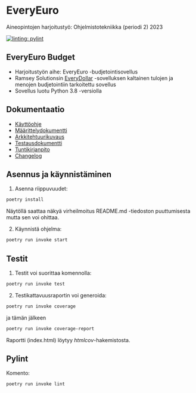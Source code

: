 # EveryEuro
Aineopintojen harjoitustyö: Ohjelmistotekniikka (periodi 2) 2023

[![linting: pylint](https://img.shields.io/badge/linting-pylint-yellowgreen)](https://github.com/pylint-dev/pylint)

## EveryEuro Budget
* Harjoitustyön aihe: EveryEuro -budjetointisovellus
* Ramsey Solutionsin [EveryDollar](https://www.ramseysolutions.com/ramseyplus/everydollar) -sovelluksen kaltainen tulojen ja menojen budjetointiin tarkoitettu sovellus
* Sovellus luotu Python 3.8 -versiolla

## Dokumentaatio
* [Käyttöohje](https://github.com/aarekr/ot-harjoitustyo/tree/main/EveryEuro/dokumentaatio/kayttoohje.md)
* [Määrittelydokumentti](https://github.com/aarekr/ot-harjoitustyo/tree/main/EveryEuro/dokumentaatio/maarittelydokumentti.md)
* [Arkkitehtuurikuvaus](https://github.com/aarekr/ot-harjoitustyo/blob/main/EveryEuro/dokumentaatio/arkkitehtuuri.md)
* [Testausdokumentti](https://github.com/aarekr/ot-harjoitustyo/tree/main/EveryEuro/dokumentaatio/testausdokumentti.md)
* [Tuntikirjanpito](https://github.com/aarekr/ot-harjoitustyo/tree/main/EveryEuro/dokumentaatio/tuntikirjanpito.md)
* [Changelog](https://github.com/aarekr/ot-harjoitustyo/tree/main/EveryEuro/dokumentaatio/changelog.md)

## Asennus ja käynnistäminen
1. Asenna riippuvuudet:
```bash
poetry install
```
Näytöllä saattaa näkyä virheilmoitus README.md -tiedoston puuttumisesta mutta sen voi ohittaa.

2. Käynnistä ohjelma:
```bash
poetry run invoke start
```

## Testit
1. Testit voi suorittaa komennolla:
```bash
poetry run invoke test
```

2. Testikattavuusraportin voi generoida:
```bash
poetry run invoke coverage
```
ja tämän jälkeen
```bash
poetry run invoke coverage-report
```
Raportti (index.html) löytyy _htmlcov_-hakemistosta.

## Pylint
Komento:
```bash
poetry run invoke lint
```
